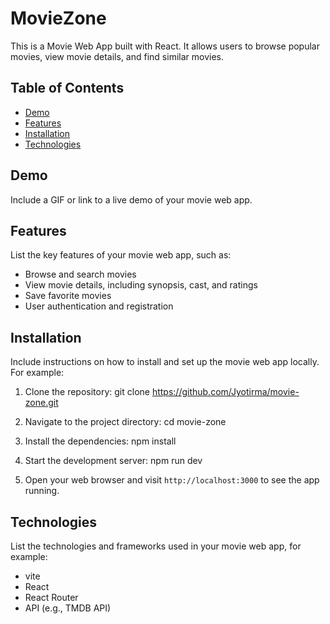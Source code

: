 # MovieZone

This is a Movie Web App built with React. It allows users to browse popular movies, view movie details, and find similar movies.

## Table of Contents
- [Demo](#demo)
- [Features](#features)
- [Installation](#installation)
- [Technologies](#technologies)

## Demo

Include a GIF or link to a live demo of your movie web app.

## Features

List the key features of your movie web app, such as:

- Browse and search movies
- View movie details, including synopsis, cast, and ratings
- Save favorite movies
- User authentication and registration


## Installation

Include instructions on how to install and set up the movie web app locally. For example:

1. Clone the repository: git clone https://github.com/Jyotirma/movie-zone.git

2. Navigate to the project directory: cd movie-zone

3. Install the dependencies: npm install

4. Start the development server: npm run dev

5. Open your web browser and visit `http://localhost:3000` to see the app running.


## Technologies

List the technologies and frameworks used in your movie web app, for example:

- vite
- React
- React Router
- API (e.g., TMDB API)



